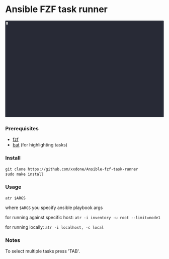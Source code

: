 # Ansible FZF task runner

![Ansible FZF task runner](./demo.gif)

### Prerequisites

- [fzf](https://github.com/junegunn/fzf)
- [bat](https://github.com/sharkdp/bat) (for highlighting tasks)

### Install

```
git clone https://github.com/xxdone/Ansible-fzf-task-runner
sudo make install
```

### Usage

`atr $ARGS`

where `$ARGS` you specify ansible playbook args

for running against specific host: `atr -i inventory -u root --limit=node1`

for running locally: `atr -i localhost, -c local`

### Notes

To select multiple tasks press 'TAB'.
